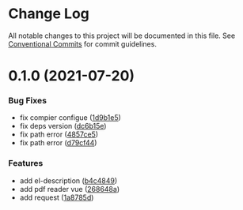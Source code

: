 # Change Log

All notable changes to this project will be documented in this file.
See [Conventional Commits](https://conventionalcommits.org) for commit guidelines.

# 0.1.0 (2021-07-20)


### Bug Fixes

* fix compier configue ([1d9b1e5](https://github.com/owenvip/outils/commit/1d9b1e57e4edc3d48489cb4e7d1b32a7d31a071c))
* fix deps version ([dc6b15e](https://github.com/owenvip/outils/commit/dc6b15e606ec5eb70b9cc9176a125bbc2682a863))
* fix path error ([4857ce5](https://github.com/owenvip/outils/commit/4857ce523991fab48fbce78e302dec7aa9f63b22))
* fix path error ([d79cf44](https://github.com/owenvip/outils/commit/d79cf44adba49064388e5e02463889cf10c14be1))


### Features

* add el-description ([b4c4849](https://github.com/owenvip/outils/commit/b4c48494a6979dd2c01d54f3d191aa35f4b302f3))
* add pdf reader vue ([268648a](https://github.com/owenvip/outils/commit/268648a58e4166e60decb370c23a43549160b4f4))
* add request ([1a8785d](https://github.com/owenvip/outils/commit/1a8785d89ed7e20d9a4948d6756652c0eb3d1afe))
